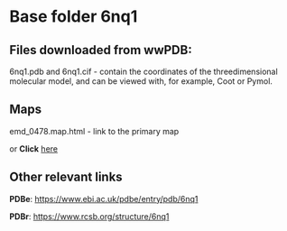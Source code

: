 # Base folder 6nq1

## Files downloaded from wwPDB:

6nq1.pdb and 6nq1.cif - contain the coordinates of the threedimensional molecular model, and can be viewed with, for example, Coot or Pymol.

## Maps

emd_0478.map.html - link to the primary map 

or **Click** [here](AHTMLA) 

## Other relevant links 
**PDBe**:  https://www.ebi.ac.uk/pdbe/entry/pdb/6nq1
 
**PDBr**: https://www.rcsb.org/structure/6nq1 
